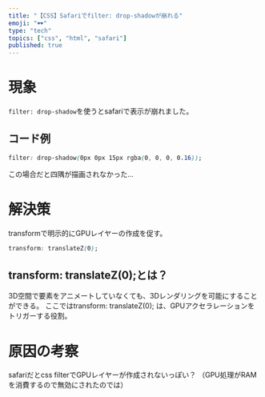 ```yaml
---
title: "【CSS】Safariでfilter: drop-shadowが崩れる"
emoji: "🕶️"
type: "tech"
topics: ["css", "html", "safari"]
published: true
---
```


# 現象
`filter: drop-shadow`を使うとsafariで表示が崩れました。

## コード例
```css
filter: drop-shadow(0px 0px 15px rgba(0, 0, 0, 0.16));
```
この場合だと四隅が描画されなかった...

# 解決策
transformで明示的にGPUレイヤーの作成を促す。
```css
transform: translateZ(0);
```

## transform: translateZ(0);とは？
3D空間で要素をアニメートしていなくても、3Dレンダリングを可能にすることができる。
ここではtransform: translateZ(0); は、GPUアクセラレーションをトリガーする役割。

# 原因の考察
safariだとcss filterでGPUレイヤーが作成されないっぽい？
（GPU処理がRAMを消費するので無効にされたのでは）